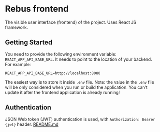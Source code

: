 # Rebus frontend

The visible user interface (frontend) of the project. Uses React JS framework.

## Getting Started

You need to provide the following environment variable: `REACT_APP_API_BASE_URL`. It needs to point to the location of
your backend. For example:

```
REACT_APP_API_BASE_URL=http://localhost:8080
```

The easiest way is to store it inside `.env` file. Note: the value in the `.env` file will be only considered when you
run or build the application. You can't update it after the frontend application is already running!

## Authentication

JSON Web token (JWT) authentication is used, with `Authorization: Bearer {jwt}` header. 
[README.md](..%2Fbackend%2FREADME.md)
